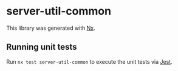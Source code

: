 # server-util-common

This library was generated with [Nx](https://nx.dev).

## Running unit tests

Run `nx test server-util-common` to execute the unit tests via [Jest](https://jestjs.io).
